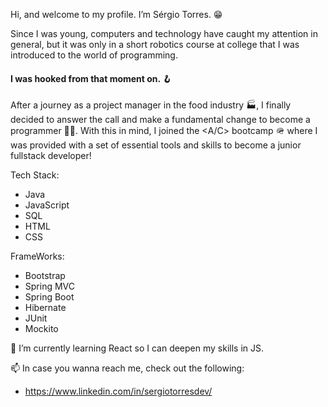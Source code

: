 Hi, and welcome to my profile. I’m Sérgio Torres. 😁  

Since I was young, computers and technology have caught my attention in general, but it was only in a short robotics course at college that I was introduced to the world of programming.
#### I was hooked from that moment on. 🪝  

After a journey as a project manager in the food industry 🏭, I finally decided to answer the call and make a fundamental change to become a programmer 🧑‍💻.
With this in mind, I joined the <A/C> bootcamp 🪖 where I was provided with a set of essential tools and skills to become a junior fullstack developer!   

Tech Stack:  
- Java  
- JavaScript  
- SQL  
- HTML  
- CSS  

FrameWorks:  
- Bootstrap  
- Spring MVC  
- Spring Boot  
- Hibernate  
- JUnit  
- Mockito  

🌱 I’m currently learning React so I can deepen my skills in JS.  

📫 In case you wanna reach me, check out the following:  
- https://www.linkedin.com/in/sergiotorresdev/  
